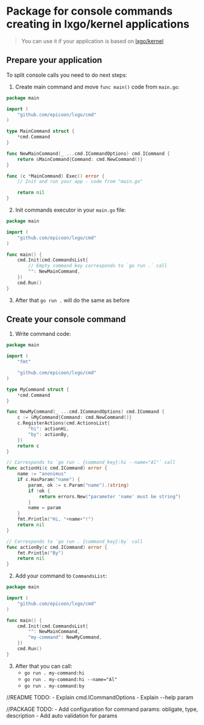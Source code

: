 # Package for console commands creating in lxgo/kernel applications

> You can use it if your application is based on [lxgo/kernel](https://github.com/epicoon/lxgo/tree/master/kernel)

## Prepare your application

To split console calls you need to do next steps:

1. Create main command and move `func main()` code from `main.go`:
```go
package main

import (
	"github.com/epicoon/lxgo/cmd"
)

type MainCommand struct {
	*cmd.Command
}

func NewMainCommand(_ ...cmd.ICommandOptions) cmd.ICommand {
	return &MainCommand{Command: cmd.NewCommand()}
}

func (c *MainCommand) Exec() error {
	// Init and run your app - code from "main.go"

	return nil
}
```

2. Init commands executor in your `main.go` file:
```go
package main

import (
	"github.com/epicoon/lxgo/cmd"
)

func main() {
	cmd.Init(cmd.CommandsList{
		// Empty command key corresponds to `go run .` call
		"": NewMainCommand,
	})
	cmd.Run()
}
```

3. After that `go run .` will do the same as before


## Create your console command

1. Write command code:
```go
package main

import (
	"fmt"

	"github.com/epicoon/lxgo/cmd"
)

type MyCommand struct {
	*cmd.Command
}

func NewMyCommand(_ ...cmd.ICommandOptions) cmd.ICommand {
	c := &MyCommand{Command: cmd.NewCommand()}
	c.RegisterActions(cmd.ActionsList{
		"hi": actionHi,
		"by": actionBy,
	})
	return c
}

// Corresponds to `go run . {command_key}:hi --name="Al"` call
func actionHi(c cmd.ICommand) error {
	name := "anonimus"
	if c.HasParam("name") {
		param, ok := c.Param("name").(string)
		if !ok {
			return errors.New("parameter 'name' must be string")
		}
		name = param
	}
	fmt.Println("Hi, "+name+"!")
	return nil
}

// Corresponds to `go run . {command_key}:by` call
func actionBy(c cmd.ICommand) error {
	fmt.Println("By")
	return nil
}
```

2. Add your command to `CommandsList`:
```go
package main

import (
	"github.com/epicoon/lxgo/cmd"
)

func main() {
	cmd.Init(cmd.CommandsList{
		"": NewMainCommand,
		"my-command": NewMyCommand,
	})
	cmd.Run()
}
```
3. After that you can call:
    - `go run . my-command:hi`
    - `go run . my-command:hi --name="Al"`
    - `go run . my-command:by`


//README TODO:
    - Explain cmd.ICommandOptions
    - Explain --help param

//PACKAGE TODO:
    - Add configuration for command params: obligate, type, description
    - Add auto validation for params
